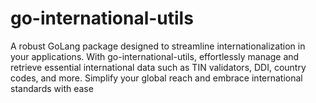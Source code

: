 # go-international-utils
A robust GoLang package designed to streamline internationalization in your applications. With go-international-utils, effortlessly manage and retrieve essential international data such as TIN validators, DDI, country codes, and more. Simplify your global reach and embrace international standards with ease
